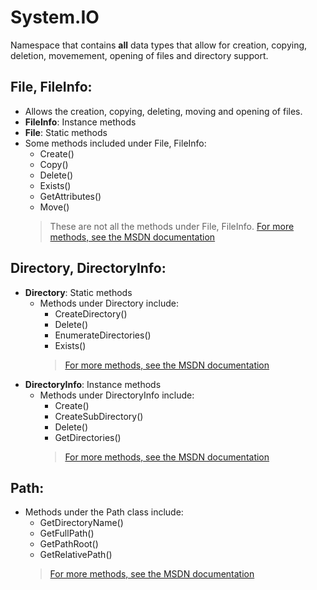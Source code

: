 # System.IO

Namespace that contains **all** data types that allow for creation, copying, deletion, movemement, opening of files and directory support.

## File, FileInfo:
* Allows the creation, copying, deleting, moving and opening of files.
* **FileInfo**: Instance methods
* **File**: Static methods
* Some methods included under File, FileInfo:
   * Create()
   * Copy()
   * Delete()
   * Exists()
   * GetAttributes()
   * Move()
   > These are not all the methods under File, FileInfo.  [For more methods, see the MSDN documentation](https://docs.microsoft.com/en-us/dotnet/api/system.io.file?view=net-6.0)

## Directory, DirectoryInfo:
* **Directory**: Static methods
   * Methods under Directory include:
      * CreateDirectory()
      * Delete()
      * EnumerateDirectories()
      * Exists()
      >[For more methods, see the MSDN documentation](https://docs.microsoft.com/en-us/dotnet/api/system.io.file?view=net-6.0)
* **DirectoryInfo**: Instance methods
   * Methods under DirectoryInfo include:
      * Create()
      * CreateSubDirectory()
      * Delete()
      * GetDirectories()
      >[For more methods, see the MSDN documentation](https://docs.microsoft.com/en-us/dotnet/api/system.io.file?view=net-6.0)

## Path:
* Methods under the Path class include:
   * GetDirectoryName()
   * GetFullPath()
   * GetPathRoot()
   * GetRelativePath()
   >[For more methods, see the MSDN documentation](https://docs.microsoft.com/en-us/dotnet/api/system.io.file?view=net-6.0)
    

